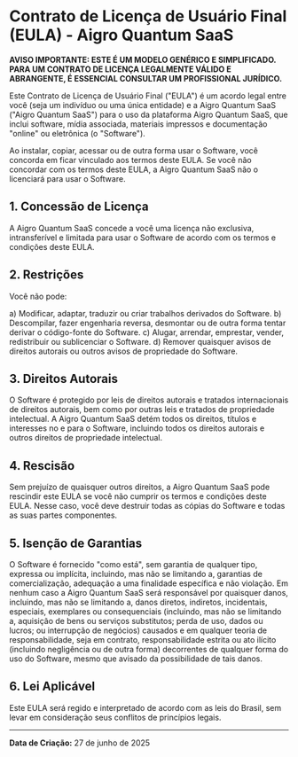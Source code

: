 # Contrato de Licença de Usuário Final (EULA) - Aigro Quantum SaaS

**AVISO IMPORTANTE: ESTE É UM MODELO GENÉRICO E SIMPLIFICADO. PARA UM CONTRATO DE LICENÇA LEGALMENTE VÁLIDO E ABRANGENTE, É ESSENCIAL CONSULTAR UM PROFISSIONAL JURÍDICO.**

Este Contrato de Licença de Usuário Final ("EULA") é um acordo legal entre você (seja um indivíduo ou uma única entidade) e a Aigro Quantum SaaS ("Aigro Quantum SaaS") para o uso da plataforma Aigro Quantum SaaS, que inclui software, mídia associada, materiais impressos e documentação "online" ou eletrônica (o "Software").

Ao instalar, copiar, acessar ou de outra forma usar o Software, você concorda em ficar vinculado aos termos deste EULA. Se você não concordar com os termos deste EULA, a Aigro Quantum SaaS não o licenciará para usar o Software.

## 1. Concessão de Licença

A Aigro Quantum SaaS concede a você uma licença não exclusiva, intransferível e limitada para usar o Software de acordo com os termos e condições deste EULA.

## 2. Restrições

Você não pode:

a) Modificar, adaptar, traduzir ou criar trabalhos derivados do Software.
b) Descompilar, fazer engenharia reversa, desmontar ou de outra forma tentar derivar o código-fonte do Software.
c) Alugar, arrendar, emprestar, vender, redistribuir ou sublicenciar o Software.
d) Remover quaisquer avisos de direitos autorais ou outros avisos de propriedade do Software.

## 3. Direitos Autorais

O Software é protegido por leis de direitos autorais e tratados internacionais de direitos autorais, bem como por outras leis e tratados de propriedade intelectual. A Aigro Quantum SaaS detém todos os direitos, títulos e interesses no e para o Software, incluindo todos os direitos autorais e outros direitos de propriedade intelectual.

## 4. Rescisão

Sem prejuízo de quaisquer outros direitos, a Aigro Quantum SaaS pode rescindir este EULA se você não cumprir os termos e condições deste EULA. Nesse caso, você deve destruir todas as cópias do Software e todas as suas partes componentes.

## 5. Isenção de Garantias

O Software é fornecido "como está", sem garantia de qualquer tipo, expressa ou implícita, incluindo, mas não se limitando a, garantias de comercialização, adequação a uma finalidade específica e não violação. Em nenhum caso a Aigro Quantum SaaS será responsável por quaisquer danos, incluindo, mas não se limitando a, danos diretos, indiretos, incidentais, especiais, exemplares ou consequenciais (incluindo, mas não se limitando a, aquisição de bens ou serviços substitutos; perda de uso, dados ou lucros; ou interrupção de negócios) causados e em qualquer teoria de responsabilidade, seja em contrato, responsabilidade estrita ou ato ilícito (incluindo negligência ou de outra forma) decorrentes de qualquer forma do uso do Software, mesmo que avisado da possibilidade de tais danos.

## 6. Lei Aplicável

Este EULA será regido e interpretado de acordo com as leis do Brasil, sem levar em consideração seus conflitos de princípios legais.

---

**Data de Criação:** 27 de junho de 2025
